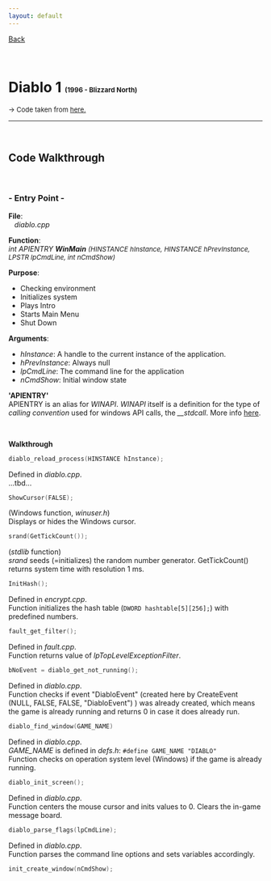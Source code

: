```yaml
---
layout: default
---
```


[Back](../../)

&nbsp;

# Diablo 1 <font size="-1">(1996 - Blizzard North)</font>  

<font size="-1">&rarr; Code taken from <a href="https://github.com/diasurgical/devilution">here.</a></font>    

---  

&nbsp;

## Code Walkthrough  

&nbsp;

### **- Entry Point -**  

**File**:  
&nbsp;&nbsp;&nbsp;*diablo.cpp*  

**Function**:   
*int APIENTRY **WinMain** <font size="-1">(HINSTANCE hInstance, HINSTANCE hPrevInstance, LPSTR lpCmdLine, int nCmdShow)*</font>   

**Purpose**:  
- Checking environment
- Initializes system
- Plays Intro
- Starts Main Menu
- Shut Down
&nbsp;

**Arguments**:
- *hInstance*: A handle to the current instance of the application.
- *hPrevInstance*: Always null
- *lpCmdLine*: The command line for the application
- *nCmdShow*: Initial window state
&nbsp;  

**'APIENTRY'**  
APIENTRY is an alias for *WINAPI*. *WINAPI* itself is a definition for the type of *calling convention* used for windows API calls, the *__stdcall*. More info [here](../c_cpp.html#ch1-12).  

&nbsp;

**Walkthrough**  

```c
diablo_reload_process(HINSTANCE hInstance);
```
Defined in *diablo.cpp*.  
...tbd...

```c
ShowCursor(FALSE);
```
(Windows function, *winuser.h*)  
Displays or hides the Windows cursor.

```c
srand(GetTickCount());
```
(*stdlib* function)  
*srand* seeds (=initializes) the random number generator. GetTickCount() returns system time with resolution 1 ms.

```c
InitHash();
```
Defined in *encrypt.cpp*.  
Function initializes the hash table (``DWORD hashtable[5][256];``) with predefined numbers.  

```c
fault_get_filter();
```
Defined in *fault.cpp*.  
Function returns value of *lpTopLevelExceptionFilter*.

```c
bNoEvent = diablo_get_not_running();
```
Defined in *diablo.cpp*.  
Function checks if event "DiabloEvent" (created here by CreateEvent (NULL, FALSE, FALSE, "DiabloEvent") ) was already created, which means the game is already running and returns 0 in case it does already run.

```c
diablo_find_window(GAME_NAME)
```
Defined in *diablo.cpp*.  
*GAME_NAME* is defined in *defs.h*: `#define GAME_NAME "DIABLO"`  
Function checks on operation system level (Windows) if the game is already running.  

```c
diablo_init_screen();
```
Defined in *diablo.cpp*.  
Function centers the mouse cursor and inits values to 0.
Clears the in-game message board.

```c
diablo_parse_flags(lpCmdLine);
```
Defined in *diablo.cpp*.  
Function parses the command line options and sets variables accordingly.

```c
init_create_window(nCmdShow);
```

